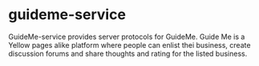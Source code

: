 # guideme-service
GuideMe-service provides server protocols for GuideMe. Guide Me is a Yellow pages alike platform where people can enlist thei business, create discussion forums and share thoughts and rating for the listed business.
